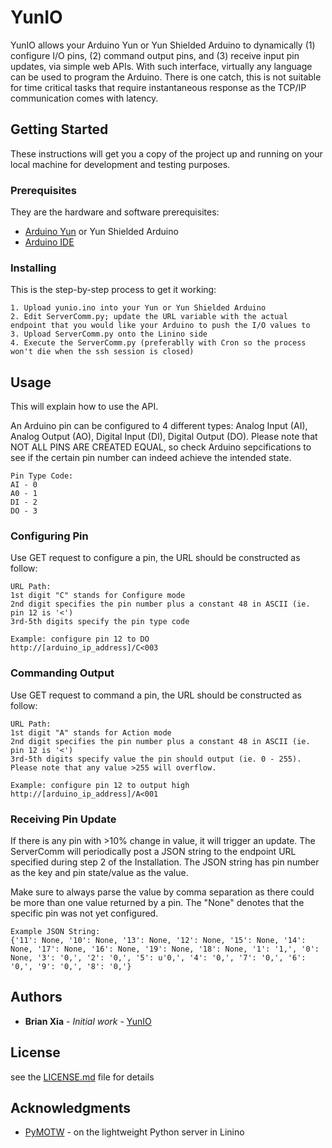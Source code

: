 # YunIO

YunIO allows your Arduino Yun or Yun Shielded Arduino to dynamically (1) configure I/O pins, (2) command output pins, and (3) receive input pin updates, via simple web APIs. With such interface, virtually any language can be used to program the Arduino. There is one catch, this is not suitable for time critical tasks that require instantaneous response as the TCP/IP communication comes with latency.

## Getting Started

These instructions will get you a copy of the project up and running on your local machine for development and testing purposes. 

### Prerequisites

They are the hardware and software prerequisites:

* [Arduino Yun](https://store.arduino.cc/usa/arduino-yun) or Yun Shielded Arduino
* [Arduino IDE](https://www.arduino.cc/en/Main/Software)

### Installing

This is the step-by-step process to get it working:

```
1. Upload yunio.ino into your Yun or Yun Shielded Arduino
2. Edit ServerComm.py; update the URL variable with the actual endpoint that you would like your Arduino to push the I/O values to
3. Upload ServerComm.py onto the Linino side
4. Execute the ServerComm.py (preferablly with Cron so the process won't die when the ssh session is closed)
```

## Usage

This will explain how to use the API.

An Arduino pin can be configured to 4 different types: Analog Input (AI), Analog Output (AO), Digital Input (DI), Digital Output (DO). Please note that NOT ALL PINS ARE CREATED EQUAL, so check Arduino sepcifications to see if the certain pin number can indeed achieve the intended state. 

```
Pin Type Code:
AI - 0 
A0 - 1
DI - 2
DO - 3
```

### Configuring Pin

Use GET request to configure a pin, the URL should be constructed as follow:
```
URL Path:
1st digit "C" stands for Configure mode
2nd digit specifies the pin number plus a constant 48 in ASCII (ie. pin 12 is '<')
3rd-5th digits specify the pin type code

Example: configure pin 12 to DO
http://[arduino_ip_address]/C<003
```


### Commanding Output

Use GET request to command a pin, the URL should be constructed as follow:
```
URL Path:
1st digit "A" stands for Action mode
2nd digit specifies the pin number plus a constant 48 in ASCII (ie. pin 12 is '<')
3rd-5th digits specify value the pin should output (ie. 0 - 255). Please note that any value >255 will overflow.

Example: configure pin 12 to output high
http://[arduino_ip_address]/A<001
```

### Receiving Pin Update

If there is any pin with >10% change in value, it will trigger an update. The ServerComm will periodically post a JSON string to the endpoint URL specified during step 2 of the Installation. The JSON string has pin number as the key and pin state/value as the value. 

Make sure to always parse the value by comma separation as there could be more than one value returned by a pin. The "None" denotes that the specific pin was not yet configured.

```
Example JSON String:
{'11': None, '10': None, '13': None, '12': None, '15': None, '14': None, '17': None, '16': None, '19': None, '18': None, '1': '1,', '0': None, '3': '0,', '2': '0,', '5': u'0,', '4': '0,', '7': '0,', '6': '0,', '9': '0,', '8': '0,'}

```

## Authors

* **Brian Xia** - *Initial work* - [YunIO](https://github.com/brianfruit)

## License

see the [LICENSE.md](LICENSE.md) file for details

## Acknowledgments

* [PyMOTW](https://pymotw.com/2/BaseHTTPServer/) - on the lightweight Python server in Linino
